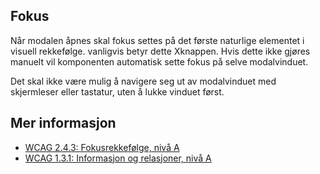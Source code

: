 ## Fokus

Når modalen åpnes skal fokus settes på det første naturlige elementet i visuell rekkefølge. vanligvis betyr dette Xknappen. Hvis dette ikke gjøres manuelt vil komponenten automatisk sette fokus på selve modalvinduet.

Det skal ikke være mulig å navigere seg ut av modalvinduet med skjermleser eller tastatur, uten å lukke vinduet først.

## Mer informasjon

- [WCAG 2.4.3: Fokusrekkefølge, nivå A](https://uu.difi.no/krav-og-regelverk/wcag-20-standarden/243-fokusrekkefolge-niva)
- [WCAG 1.3.1: Informasjon og relasjoner, nivå A](https://uu.difi.no/krav-og-regelverk/wcag-20-standarden/131-informasjon-og-relasjoner-niva)
